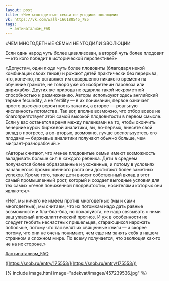 ```yaml
---
layout: post
title: «Чем многодетные семьи не угодили эволюции»
vk: https://vk.com/wall-166188545_785
tags:
  - антинатализм_FAQ
---
```

«ЧЕМ МНОГОДЕТНЫЕ СЕМЬИ НЕ УГОДИЛИ ЭВОЛЮЦИИ

Если один народ чуть более цивилизован, а второй чуть более плодовит — кто кого победит в исторической перспективе?»

«Допустим, одни люди чуть более плодовиты (благодаря некой комбинации своих генов) и рожают детей практически без перерыва, что, конечно, не оставляет им совершенно никакого времени на обучение грамоте, не говоря уже об изобретении паровоза или дирижабля. Других же природа не одарила такой искрометной способностью к размножению. Авторы используют здесь английский термин fecundity, а не fertility — в их понимании, первое означает просто высокую вероятность зачатия, а второе — реальную численность потомства. Так вот, вполне возможно, что отбор вовсе не благоприятствует этой самой высокой плодовитости в первом смысле. Если у вас останется время между пеленками на то, чтобы окончить вечерние курсы биржевой аналитики, вы, во-первых, внесете свой вклад в прогресс, а во-вторых, возможно, лучше воспользуетесь его плодами — биржевые аналитики получают обычно больше, чем мигрант-разнорабочий.»

«Авторы считают, что менее плодовитые семьи имеют возможность вкладывать больше сил в каждого ребенка. Дети в среднем получаются более образованные и ухоженные, и потому в условиях начавшегося промышленного роста они достигают более заметных успехов. Кроме того, такие дети вносят собственный вклад в этот самый промышленный рост, который и создает выгодные условия для тех самых «генов пониженной плодовитости», носителями которых они являются.»

«Нет, мы ничего не имеем против многодетных (мы и сами многодетные), мы считаем, что их потомкам надо дать равные возможности и бла-бла-бла, но пожалуйста, не надо связывать с ними ваш ужасный апокалиптический прогноз. И уж в особенности не следует гнобить несчастных пришельцев, старающихся нарожать побольше, потому что так велят их священные книги — а скорее потому, что они не очень понимают, чем еще им занять себя в нашем странном и сложном мире. По всему получается, что эволюция как-то не на их стороне.»

[#антинатализм_FAQ](poisk.html#антинатализм_FAQ)

([https://snob.ru/entry/175553/](https://snob.ru/entry/175553/))

{% include image.html image="adekvat/images/457239536.jpg" %}